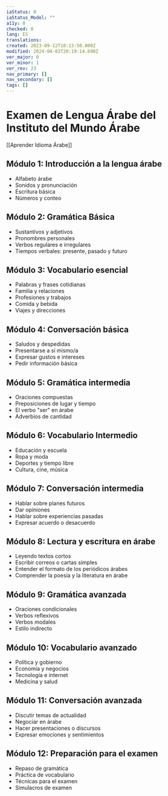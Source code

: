 ```yaml
---
iaStatus: 0
iaStatus_Model: ""
a11y: 0
checked: 0
lang: ES
translations: 
created: 2023-09-12T10:13:50.000Z
modified: 2024-04-03T20:19:14.690Z
ver_major: 0
ver_minor: 1
ver_rev: 23
nav_primary: []
nav_secondary: []
tags: []
---
```

# Examen de Lengua Árabe del Instituto del Mundo Árabe

[[Aprender Idioma Árabe]]

## Módulo 1: Introducción a la lengua árabe

- Alfabeto árabe
- Sonidos y pronunciación
- Escritura básica
- Números y conteo

## Módulo 2: Gramática Básica

- Sustantivos y adjetivos
- Pronombres personales
- Verbos regulares e irregulares
- Tiempos verbales: presente, pasado y futuro

## Módulo 3: Vocabulario esencial

- Palabras y frases cotidianas 
- Familia y relaciones
- Profesiones y trabajos 
- Comida y bebida 
- Viajes y direcciones 

## Módulo 4: Conversación básica

- Saludos y despedidas 
- Presentarse a sí mismo/a
- Expresar gustos e intereses 
- Pedir información básica 

## Módulo 5: Gramática intermedia 

- Oraciones compuestas 
- Preposiciones de lugar y tiempo 
- El verbo "ser" en árabe 
- Adverbios de cantidad 

## Módulo 6: Vocabulario Intermedio 

 - Educación y escuela 
 - Ropa y moda  
 - Deportes y tiempo libre  
 - Cultura, cine, música  

## Módulo 7: Conversación intermedia 

 - Hablar sobre planes futuros  
 - Dar opiniones  
 - Hablar sobre experiencias pasadas  
 - Expresar acuerdo o desacuerdo  

## Módulo 8: Lectura y escritura en árabe
  
 - Leyendo textos cortos  
 - Escribir correos o cartas simples   
 - Entender el formato de los periódicos árabes   
 - Comprender la poesía y la literatura en árabe 

## Módulo 9: Gramática avanzada

- Oraciones condicionales
- Verbos reflexivos 
- Verbos modales 
- Estilo indirecto 

## Módulo 10: Vocabulario avanzado

 - Política y gobierno  
 - Economía y negocios  
 - Tecnología e internet  
 - Medicina y salud  

## Módulo 11: Conversación avanzada

 - Discutir temas de actualidad   
 - Negociar en árabe    
 - Hacer presentaciones o discursos  
 - Expresar emociones y sentimientos  

## Módulo 12: Preparación para el examen

- Repaso de gramática
- Práctica de vocabulario 
- Técnicas para el examen 
- Simulacros de examen 
